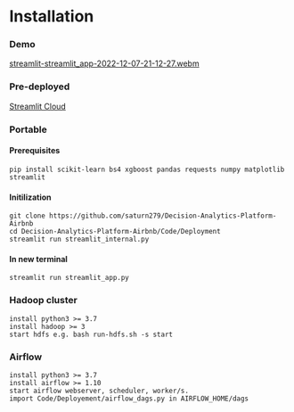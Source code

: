 # Installation
### Demo 
[streamlit-streamlit_app-2022-12-07-21-12-27.webm](https://user-images.githubusercontent.com/101204171/206233456-49c86b3e-62a8-4cfa-9496-409603191465.webm)

   
### Pre-deployed
   [Streamlit Cloud](https://shitalkore-deploy-airbnb-streamlit-app-e3g0dk.streamlitapp.com/)
### Portable
#### Prerequisites

    pip install scikit-learn bs4 xgboost pandas requests numpy matplotlib streamlit 
#### Initilization
    git clone https://github.com/saturn279/Decision-Analytics-Platform-Airbnb
    cd Decision-Analytics-Platform-Airbnb/Code/Deployment
    streamlit run streamlit_internal.py 
#### In new terminal
    streamlit run streamlit_app.py

### Hadoop cluster
    install python3 >= 3.7
    install hadoop >= 3
    start hdfs e.g. bash run-hdfs.sh -s start

### Airflow
    install python3 >= 3.7
    install airflow >= 1.10
    start airflow webserver, scheduler, worker/s.
    import Code/Deployement/airflow_dags.py in AIRFLOW_HOME/dags

    
